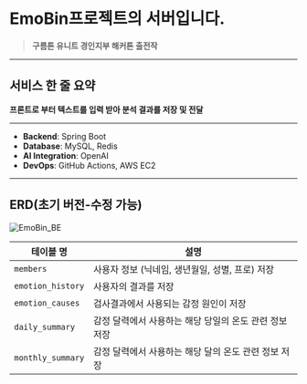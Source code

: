 # EmoBin프로젝트의 서버입니다.   

> **구름톤 유니트 경인지부 해커톤 출전작**
---
## 서비스 한 줄 요약

**프론트로 부터 텍스트를 입력 받아 분석 결과를 저장 및 전달**

---


* **Backend**: Spring Boot
* **Database**: MySQL, Redis
* **AI Integration**: OpenAI
* **DevOps**: GitHub Actions, AWS EC2
  
---
## ERD(초기 버전-수정 가능) 
![EmoBin_BE](https://github.com/user-attachments/assets/693aa782-1ef4-4a04-a88b-f8306ea43514)
 
|  테이블 명 | 설명                |
|---------------------|-------------|
| `members`     | 사용자 정보 (닉네임, 생년월일, 성별, 프로) 저장 |
| `emotion_history`  | 사용자의 결과를 저장     |
| `emotion_causes`    | 검사결과에서 사용되는 감정 원인이 저장      |
| `daily_summary`   | 감정 달력에서 사용하는 해당 당일의 온도 관련 정보 저장         |
| `monthly_summary`   | 감정 달력에서 사용하는 해당 달의 온도 관련 정보 저장         |

